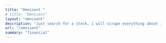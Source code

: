 ```yaml
---
title: "Omnisent "
# title: "Omnisent"
layout: "omnisent"
description: "Just search for a stock, i will scrape everything about it."
url: "/omnisent"
summary: "financial"
---
```

